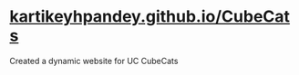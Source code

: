 # <a href="https://kartikeyhpandey.github.io/CubeCats">kartikeyhpandey.github.io/CubeCats</a>
Created a dynamic website for UC CubeCats
